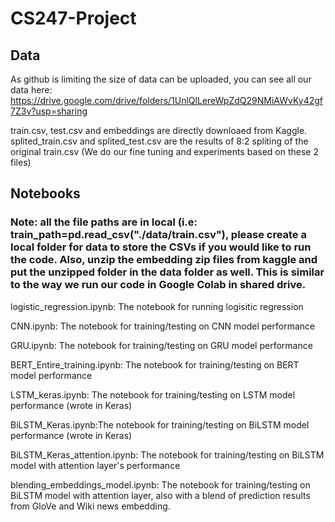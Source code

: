 # CS247-Project

## Data
As github is limiting the size of data can be uploaded, you can see all our data here:
https://drive.google.com/drive/folders/1UnlQlLereWpZdQ29NMiAWvKy42gf7Z3v?usp=sharing

train.csv, test.csv and embeddings are directly downloaed from Kaggle. splited_train.csv and splited_test.csv
are the results of 8:2 spliting of the original train.csv (We do our fine tuning and experiments based on these 2 files)


## Notebooks
### Note: all the file paths are in local (i.e: train_path=pd.read_csv("./data/train.csv"), please create a local folder for data to store the CSVs if you would like to run the code. Also, unzip the embedding zip files from kaggle and put the unzipped folder in the data folder as well. This is similar to the way we run our code in Google Colab in shared drive.
logistic_regression.ipynb: The notebook for running logisitic regression

CNN.ipynb:  The notebook for training/testing on CNN model performance

GRU.ipynb:  The notebook for training/testing on GRU model performance

BERT_Entire_training.ipynb: The notebook for training/testing on BERT model performance

LSTM_keras.ipynb: The notebook for training/testing on LSTM model performance (wrote in Keras)

BiLSTM_Keras.ipynb:The notebook for training/testing on BiLSTM model performance (wrote in Keras)

BiLSTM_Keras_attention.ipynb: The notebook for training/testing on BiLSTM model with attention layer's performance

blending_embeddings_model.ipynb: The notebook for training/testing on BiLSTM model with attention layer, also with a blend of prediction results from GloVe and Wiki news embedding. 
